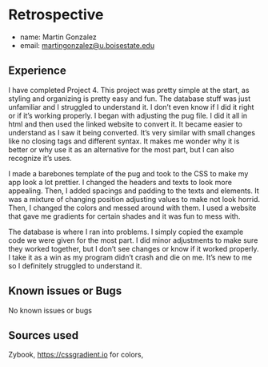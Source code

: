 # Retrospective

- name: Martin Gonzalez
- email: martingonzalez@u.boisestate.edu

## Experience

I have completed Project 4. This project was pretty simple at the start, as styling and organizing is pretty easy and fun. The database stuff was just unfamiliar and I struggled to understand it. I don’t even know if I did it right or if it’s working properly. I began with adjusting the pug file. I did it all in html and then used the linked website to convert it. It became easier to understand as I saw it being converted. It’s very similar with small changes like no closing tags and different syntax. It makes me wonder why it is better or why use it as an alternative for the most part, but I can also recognize it’s uses. 

I made a barebones template of the pug and took to the CSS to make my app look a lot prettier. I changed the headers and texts to look more appealing. Then, I added spacings and padding to the texts and elements. It was a mixture of changing position adjusting values to make not look horrid. Then, I changed the colors and messed around with them. I used a website that gave me gradients for certain shades and it was fun to mess with. 

The database is where I ran into problems. I simply copied the example code we were given for the most part. I did minor adjustments to make sure they worked together, but I don’t see changes or know if it worked properly. I take it as a win as my program didn’t crash and die on me. It’s new to me so I definitely struggled to understand it. 


## Known issues or Bugs

No known issues or bugs

## Sources used

Zybook, https://cssgradient.io for colors, 

